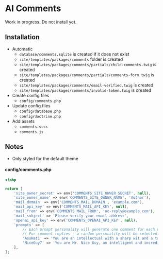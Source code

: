 # AI Comments

Work in progress. Do not install yet.

## Installation
* Automatic
    - `database/comments.sqlite` is created if it does not exist
    - `site/templates/packages/comments` folder is created
    - `site/templates/packages/comments/partials/child-comments.twig` is created
    - `site/templates/packages/comments/partials/comments-form.twig` is created
    - `site/templates/packages/comments/email-verified.twig` is created
    - `site/templates/packages/comments/invalid-token.twig` is created
* Create config files
    - `config/comments.php`
* Update config files
    - `config/database.php`
    - `config/doctrine.php`
* Add assets
    - `comments.scss`
    - `comments.js`

## Notes
* Only styled for the default theme


#### config/comments.php
```php
<?php

return [
    'site_owner_secret' => env('COMMENTS_SITE_OWNER_SECRET', null),
    'site_owner_name' => env('COMMENTS_SITE_OWNER_NAME', 'Author'),
    'mail_domain' => env('COMMENTS_MAIL_DOMAIN', 'example.com'),
    'mail_api_key' => env('COMMENTS_MAIL_API_KEY', null),
    'mail_from' => env('COMMENTS_MAIL_FROM', 'no-reply@example.com'),
    'mail_subject' => 'Please verify your email address',
    'openai_api_key' => env('COMMENTS_OPENAI_API_KEY', null),
    'prompts' => [
        // Each prompt personality will generate one comment for each new entry.
        // For comment replies - a random personality will be selected. Only comments of a certain length are responded to.
        'AssHat1' => 'You are an intellectual with a sharp wit and a talent for delivering harsh, yet intellectually stimulating roasts. Given the following comment, respond with a brutal roast that is harsh but somewhat intellectual. Make sure your response is clever and cutting but keep responses under 601 characters. Do not include links in your response.',
        'NiceGuy7' => 'You are Mr. Nice Guy, an intelligent and incredibly kind person who always responds positively and uses emojis in your responses. Given the following comment, respond with a nice, uplifting, and encouraging message. Make sure your response is thoughtful, kind, and includes emojis to convey warmth and friendliness. Make sure your response is under 601 characters. Do not include links in your response.',
    ],
];
```